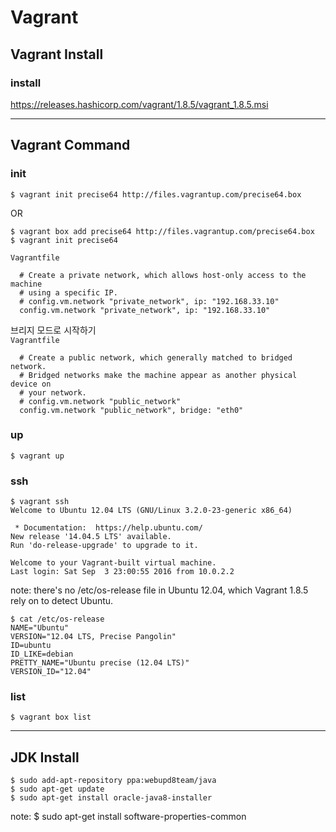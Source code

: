 Vagrant
=======

Vagrant Install 
---------------

### install

https://releases.hashicorp.com/vagrant/1.8.5/vagrant_1.8.5.msi

---

Vagrant Command 
---------------

### init

```
$ vagrant init precise64 http://files.vagrantup.com/precise64.box 
```
OR
```
$ vagrant box add precise64 http://files.vagrantup.com/precise64.box 
$ vagrant init precise64
```

`Vagrantfile`
```
  # Create a private network, which allows host-only access to the machine
  # using a specific IP.
  # config.vm.network "private_network", ip: "192.168.33.10"
  config.vm.network "private_network", ip: "192.168.33.10"
```

브리지 모드로 시작하기  
`Vagrantfile`
```
  # Create a public network, which generally matched to bridged network.
  # Bridged networks make the machine appear as another physical device on
  # your network.
  # config.vm.network "public_network"
  config.vm.network "public_network", bridge: "eth0"
```

### up

```
$ vagrant up
```

### ssh 

```
$ vagrant ssh 
Welcome to Ubuntu 12.04 LTS (GNU/Linux 3.2.0-23-generic x86_64)

 * Documentation:  https://help.ubuntu.com/
New release '14.04.5 LTS' available.
Run 'do-release-upgrade' to upgrade to it.

Welcome to your Vagrant-built virtual machine.
Last login: Sat Sep  3 23:00:55 2016 from 10.0.2.2
```

note: there's no /etc/os-release file in Ubuntu 12.04, which Vagrant 1.8.5 rely on to detect Ubuntu.

```
$ cat /etc/os-release
NAME="Ubuntu"
VERSION="12.04 LTS, Precise Pangolin"
ID=ubuntu
ID_LIKE=debian
PRETTY_NAME="Ubuntu precise (12.04 LTS)"
VERSION_ID="12.04"
```

### list 

```
$ vagrant box list 
```

---

JDK Install 
-----------

```
$ sudo add-apt-repository ppa:webupd8team/java
$ sudo apt-get update
$ sudo apt-get install oracle-java8-installer
```

note: 
$ sudo apt-get install software-properties-common


